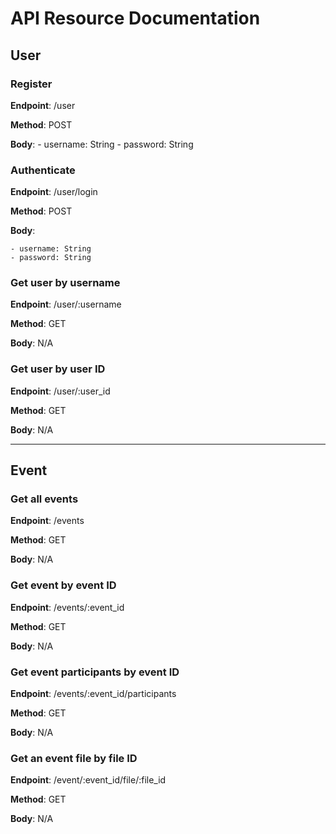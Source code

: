 # API Resource Documentation 
## User

### Register


**Endpoint**: /user

**Method**: POST

**Body**:
    - username: String
    - password: String

### Authenticate

**Endpoint**: /user/login

**Method**: POST

**Body**:

    - username: String
    - password: String



### Get user by username

**Endpoint**: /user/:username

**Method**: GET

**Body**: N/A




### Get user by user ID
**Endpoint**: /user/:user_id

**Method**: GET

**Body**: N/A

---

## Event

### Get all events

**Endpoint**: /events

**Method**: GET

**Body**: N/A

### Get event by event ID
**Endpoint**: /events/:event_id

**Method**: GET

**Body**: N/A

### Get event participants by event ID
**Endpoint**: /events/:event_id/participants

**Method**: GET

**Body**: N/A

### Get an event file by file ID
**Endpoint**: /event/:event_id/file/:file_id

**Method**: GET

**Body**: N/A
